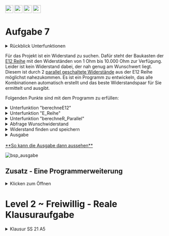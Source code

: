 <a href="https://github.com/hshf1/VorlesungC/discussions"><img src="https://img.shields.io/badge/Allgemein-Q%26A-informational?logo=github" height="25"/></a>
<a href="https://github.com/hshf1/VorlesungC/discussions/categories/02_übungsaufgaben"><img src="https://img.shields.io/badge/Übungsaufgaben-Q%26A-informational?logo=c" height="25"/></a>
<a href="https://github.com/hshf1/VorlesungC/discussions/12"><img src="https://img.shields.io/badge/Aufgabe_bewerten-red?logo=c" height="25"/></a>
<a href="https://moodle.hs-hannover.de/course/view.php?id=20976"><img src="https://img.shields.io/badge/Quizfragen-orange?logo=c" height="25"/></a>

# Aufgabe 7

<details>
<summary>Rückblick Unterfunktionen</summary>
  
Unterfunktionen sind immer dann sehr hilfreich, wenn sie eine Aufgabe erfüllen, welche mehrfach benötigt wird. (z.B. in Schleifen) Was ist für die Unterfunktion notwendigß Welchen Rückgabe-Typ soll die Funktion haben, welche und wie viele Parameter muss der Unterfunktion übergeben werden? Es kann nur ein Wert zurückgegeben werden!
  
  ```C
  int berechneSumme(int Zahl1, int Zahl2){ 
    /* Die Unterfunktion ist vom Typen Int und bekommt zwei Integerwerte übergeben.
    Diese heißen für die Unterfunktion Zahl1 und Zahl2
    Im Hauptprogramm können die Werte andere Namen haben(s.u.)! */
    int Summe;                // Nur für die Unterfunktion wird eine weitere Variable mit dem Namen Summe angelegt
    Summe = Zahl1 + Zahl2;    // In Summe wird das Ergebnis aus Zahl1 plus Zahl2 gespeichert
    return Summe;             // Die Zahl aus Summe ist der Rückgabewert
  }
  
  int main (){
  
  int ZahlA = 5;
  int ZahlB = 12;
  int ZahlC;
  
  ZahlC = berechneSumme(ZahlA, ZahlB);
  /*ZahlC wird der Rückgabewert aus der Unterfunktion berechneSumme() zugewiesen.
    ZahlA aus dem Hauptprogramm heißt für die Unterfunktion Zahl1 und ZahlB ist Zahl2.
    Wichtig ist, dass die Datentypen übereinstimmen, sonst kommt es zu Fehlern.*/
  
  }
  ```

</details>

Für das Projekt ist ein Widerstand zu suchen. Dafür steht der Baukasten der [E12 Reihe](https://de.wikipedia.org/wiki/E-Reihe) mit den Widerständen von 1 Ohm bis 10.000 Ohm zur Verfügung. Leider ist kein Widerstand dabei, der nah genug am Wunschwert liegt. Diesem ist durch 2 [parallel geschaltete Widerstände](https://studyflix.de/elektrotechnik/parallelschaltung-widerstand-4533) aus der E12 Reihe möglichst nahezukommen. Es ist ein Programm zu entwickeln, das alle Kombinationen automatisch erstellt und das beste Widerstandspaar für Sie ermittelt und ausgibt.<br />

Folgenden Punkte sind mit dem Programm zu erfüllen:  

<details>
  <summary>Unterfunktion "berechneE12"</summary>
<br />
Die Unterfunktion "berechneE12" soll zu der Widerstandsnummer den passenden Widerstandswert zurück geben.
 
         Beispiel: 
         float Wid = berechneE12(3); // Wid sollte nun den Wert 1.77828 enthalten

<details>
  <summary>Info - E12 Reihe</summary>
 
 Die E12-Reihe ist eine Widerstandsreihe, welche eine logarithmische Verteilung aufweist.
 Sie hat pro Dekade 12 Widerstandswerte, die sich von Dekade zu Dekade lediglich um den Faktor 10 unterscheiden. Die angegebene Formel im Link reicht aus um alle Widerstände in richtiger Reihenfolge bis 10000 Ohm zu berechnen. (Sie müssen sich mit Dekaden nicht weiter beschäftigen)
 Wie sich die E12-Reihe berechnen lässt, kann unter dem Wikipedia-Link nachgelesen werden.
 
 Wiki:
 https://de.wikipedia.org/wiki/E-Reihe
 
 Beachten Sie das die realen E12-Werte leicht vom Formelergebnis abweichen. ***Nutzen Sie Ihr Formelergebnis als gute Näherung!***
</details>

<details>
<summary>Tipp - E12 Reihe</summary>

Es kann die Funktion pow() mit 10 hoch i/12 verwendet werden. pow() befindet sich in der math.h Bibliothek.
>float Wid = pow(10, i/12) // i ist eine Variable in diesem Fall
>

 </details>
  <br />
  </details>

<details>
  <summary>Unterfunktion "E_Reihe"</summary>
<br />
Mit der Unterfunktion "E_Reihe" ist die E12 Reihe bis 10.000 Ohm auszurechen und tabellarisch auszugeben. 

         Beispiel: 
         Nr: 1 Widerstand:      1.0
         Nr: 2 Widerstand:      1.2
         Nr: 3 Widerstand:      1.5
         usw. 
         Es ist mit einer Nachkommastelle und einer Feldweite von 8 Zeichen auszugeben. (%8.1f)
         Dabei ist die Berechnung mittels der Unterfunktion "berechneE12" durchzuführen.
         Wieviele Widerstände gibt es kleiner/gleich 10.000 Ohm?
      
<br />
</details>

<details>
  <summary>Unterfunktion "berechneR_Parallel"</summary>
<br />
In der Unterfunktion "berechneR_Parallel" sind die Parallelwiderstände zu berechnen und das Ergebnis zurückzugeben.

        Beispiel:
        float Wid = berechneR_Parallel(500,1000);  // Wid sollte nun den Wert 333.33333 enthalten
          
  <details>
  <summary>Tipp - Berechnung einer Parallelschaltung</summary>
  
  Die Parallelschaltung kann durch 
  
  >(R1*R2)/(R1+R2)
  >
 
   realisiert werden.
  
  </details>
<br />
</details>

<details>
  <summary>Abfrage Wunschwiderstand</summary>
<br />
In der Hauptfunktion oder in einer Unterfunktion ist der Wunschwiderstand vom Nutzer abzufragen und einzulesen.
<br />
</details>

<details>
  <summary>Widerstand finden und speichern</summary>
<br />
In der Hauptfunktion oder in einer Unterfunktion ist eine Suche nach der besten Kombination von Widerständen zu erstellen, um dem Wunschwiderstand nahe zu kommen. Dazu ist jede Kombination von 2 Widerständen aus der E12 Reihe bis 10.000 Ohm zu prüfen und zu errechnen, wie nahe diese am Wunschwiderstand liegt. 
 
        Beispiel Algorithmus: 
        Nutzer gibt 3 Ohm ein.
        1) Parallelwiderstand Widerstand 0 (1 Ohm) und Widerstand 0 (1 Ohm).   Ergebnis: 0.5 Ohm.  Abstand zum Ziel: 2.5 Ohm.  Beste Näherung bisher: Speichern! 
        2) Parallelwiderstand Widerstand 0 (1 Ohm) und Widerstand 1 (1.2 Ohm). Ergebnis: 0.55 Ohm. Abstand zum Ziel: 2.45 Ohm. Beste Näherung bisher: Speichern!
        3) Parallelwiderstand Widerstand 0 (1 Ohm) und Widerstand 2 (1.5 Ohm). Ergebnis: 0.6 Ohm. Abstand zum Ziel: 2.4 Ohm.   Beste Näherung bisher: Speichern!
        ....
        ?) Parallelwiderstand Widerstand 1 (1.2 Ohm) und Widerstand 1 (1.2 Ohm). Ergebnis: 0.6 Ohm.  Abstand zum Ziel: 2.4 Ohm. 
        ?) Parallelwiderstand Widerstand 1 (1.2 Ohm) und Widerstand 2 (1.5 Ohm). Ergebnis: 0.66 Ohm. Abstand zum Ziel: 2.34 Ohm. 
        usw.
  
**Hinweis:** Sie brauchen eine doppelte For-Schleife um jede Kombination zu erstellen. Speichern Sie die Kombination mit der kleinsten Differenz zum Wunschwiderstand in einer Variablen ab! 

<details>
  <summary>Tipp - Widerstandskombinationen berechen</summary>

Um alle Widerstandskombinationen zu berechnen, kann eine doppelte for-Schleife verwendet werden.
  
  Beispiel:
  
    int i=0;              //Schleifenvariable
    int k=0;
    int Ergebnis=0;
    float Wid1, Wid2;     //Widerstaende
   
    // Doppelte for-Schleife mit den Schleifenvariablen i und k
    for(i=0; i<4; i++){
   
       for(k=0; k<4; k++){
     
        Wid1 = berechneE12(i); 
        Wid2 = berechneE12(k); 
        printf("Lieber Studierender: Ist die Kombination aus %f und %f die beste?", Wid1, Wid2); 
       
      }
     }

Die erste For-Schleife ist die "äußere" Schleife mit Schleifenvariable i. In dieser ist eine zweite Schleife mit der Schleifenvariable k enthalten.
Die äußere Schleife startet. Variable i wird auf 0 gesetzt. Zunächst wird die innere "k"-Schleife 4 Mal durchlaufen. Dann erhöht die äußere i-Schleife i um 1 und dann wird wieder wird die innere k-Schleife 4 Mal durchlaufen. 
Dies wird wiederholt bis soviel Variable i als auch Variable k den Wert 4 erreicht haben. 

</details>

<details>
 <summary>Tipp - Widerstand speichern</summary>
  
   Prüfen Sie in jedem Schleifendurchlauf, ob die Kombination der zwei aktuellen Widerstände die bisher beste ist. Bilden Sie dazu die Differenz zwischen aktuellen Parallelwiderstand und Wunschwiderstand. Prüfen Sie mit einer IF-Abdfrage, ob diese Differenz kleiner ist als alle sonstigen bisher gefundenen. Wenn dem so ist, dann speichern Sie sowohl diesen Differenzwert und auch die beiden aktuellen Widerstände in eigenen Variablen ab. 
   Ist der passendste Widerstand gefunden, kann der Zähler gespeichert und als Rückgabewert übergeben werden.
  
   Überprüfen Sie auch, ob die Differenz negativ ist. (20 Ohm kleiner als der gesuchte Widerstand ist besser als 50 Ohm größer!) Eine Multiplikation mit -1 kann Ihre Differenz wieder positiv machen. 

  </details>
<br />
</details>

<details>
  <summary>Ausgabe</summary>
<br />
Die beste gefundene Kombination von Widerständen ist auszugeben. Die Abweichung in Ohm und Prozent vom Wunschwert ist zu ermitteln und auszugeben.
<br />
</details>
<br />
<ins>**So kann die Ausgabe dann aussehen**</ins>
<br />

![bsp_ausgabe](https://user-images.githubusercontent.com/100713757/192147909-55720873-2d5c-4218-8780-91309b28fd27.gif)

  
## Zusatz - Eine Programmerweiterung

<details>
 <summary>Klicken zum Öffnen</summary>
  
**Zusatz Teil 1**
  
Das bisherige Programm hat einen Nachteil. Wenn der Nutzer einen Widerstand, wie z.B. 1000 Ohm als Wunschwert angibt, dann versucht das Programm diesen als Kombination von zwei Widerständen zu erzeugen. Das Ergebnis ist jedoch schlechter, als hätte es einfach nur den einen Widerstand (1000 Ohm) aus der E12 Reihe genommen. Das Programm ist so zu erweitern, dass auch geprüft wird, ob ein einzelner Widerstand der E12 Reihe ein noch besseres Ergebnis erzeugt, als die Kombination von zweien. 

### Weiterer Zusatzteil für noch mehr C-Expertise & Gehirntraining 
<details>
 <summary>Klicken zum Öffnen</summary>
  
 **Zusatz Teil2**
  
 Es dürfen nun 3 Widerstände für den gesuchten Widerstand genutzt und **beliebig** angeordnet werden.
 
 Das Programm ist nun so umzuschreiben, dass die gegebene E12 Reihe den gesuchten Widerstand aus allen möglichen Kombinationen (Parallel und Reihe) die beste Kombination berechnet. Die Widerstandswerte und die verwendete Kombination sind am Ende auf dem Bildschirm auszugeben.

 Das Programm ist mit einem Widerstand von 3542.58 Ohm zu testen, welcher wieder über die Tastatur eingegeben werden soll.
 Das Programm sollte z.B. folgendes raus finden: Bester Wert 3542.77 Ohm (Widerstand 1 || 2 + 3) 
  
 Welche Werte haben diese 3 Widerstände dann? 
   
 </details>
  </details>

# Level 2 ~ Freiwillig - Reale Klausuraufgabe
<details>
 <summary>Klausur SS 21 A5</summary>
  Klausur SS 21 (Aufgabe 5)   - Eine weitere Übungsaufgabe zur doppelte FOR-Schleife ist diese ganz reale Klausuraufgabe: 
  
  Sie haben in ihrer Firma ein Lager mit 7 Stangen unterschiedlicher Länge. Ein Kunde möchte 2 Stangen kaufen, welche in ihrer Gesamtlänge (also beide Längen addiert) möglichst auf eine von ihm angegebene Wunschlänge kommt. Ziel ist ein Programm, welches Ihnen die bestmögliche Kombination von Stangen ermittelt und ausgibt, wie nah sie damit an die angegebene Wunschlänge kommen. Befolgen Sie die Anweisungen in den Kommentaren im Programm. Überall wo "....." steht müssen Sie etwas programmieren. Sie können das ganze zur besseren übersicht auch  einfach in VSC kopieren.
  
  Teil a)
  ``` C 
  //Geben Sie nötige #include Anweisungen an
  .....
  
  /* Deklaration eines Lagers als ein globales Feld(Array) mit 7 Werten mit dem Namen "aLager".
  Dieses Lager enthält Stangen mit folgenden Längen in Metern: 1,1   2,2   3,3   4,4   5,5   6,6   7,7
  initialisieren Sie ihr Array entsprechend.  */
  .....
  
  int main(){
  // Deklarieren und Initialisieren Sie passende Variablen, wenn Sie diese brauchen.
  .....
  
  printf("Geben Sie die gesuchte Wunschlaenge von 2 Stangen ein:");
  //Lesen Sie diese (Fließkommazahl) über die Tastatur in eine Variable ein.
  .....
  
  /*Berechnen Sie mit einer For-Schleife die gesamte Länge des Stangenmaterials und geben Sie diese
  auf dem Bildschirm mit 2 Nachkommastellen aus.(Aufsummierung aller Elemente) */
  .....
  
  /*Nutzen Sie die vorliegende doppelte for-Schleife, um jede mögliche Kombination von zwei Stangen
  aus den Lagern einmal aufzuaddieren und diese mit der Wunschlänge zu vergleichen. Suchen Sie nach
  der besten Kombination und speichern Sie Position der am besten passenden Stangenelemente und die
  gefundene Länge dieser Lösung ab.  */
  
  
  int x, y;       //Schleifenvariablen für die Lagerplätzeint
  xBest = -1;     //Speichern Sie hier Ihre gefundenen besten Lagerplaetzeint
  yBest = -1;
  float fDiffBest = 1000.0; //Speichern Sie in dieser Variable den kleinsten
                            //gefundenen Abstand zwischen Wunschlänge und Länge der beiden Stangen
  
  //Deklarieren Sie weitere Variablen, wenn Sie diese brauchen
  
  for (x = 0; x < 7; x++){
                    for (y = 0; y < 7; y++){
  //Programmieren Sie einen Schutz, derverhindert, dass zwei gleiche Lagerplätze verglichen werden (x=y)
  .....
  
  //Bilden Sie die Summe der beiden Lagerplätze
  .....
  
  //Bilden Sie die Differenz von Wunschlänge und gefundener Länge
  .....
  
  //Berücksichtigen sie, dass die Differenz auch negativ werden kann
  .....
  
  //Speichern Sie die Kombination ab, wenn Siedie bisher beste ist
  .....
  
  }
 }
  //Tragen Sie die Variablen richtig in die printf-Funktionein
  printf("Stange aus Lager %d und Stange aus Lager %d kommen mit Gesamtlaenge %f am naehesten an den Wunschwert heran.\n",.....
  

  //Geben Sie den Abstand zur Wunschlänge auf dem Bildschirm aus
  .....
}
```
  
  
  
Teil b)
  Schreiben Sie eine Funktion ```zeigeLagerdaten```, welche als Übergabewert das Feld bekommt. Geben Sie die Lagerplätze 1-7 auf dem Bildschirm aus. Berechnen Sie auch die durchschnittliche Stangenlänge(Durchschnitt aller Längen im Lager)und geben Sie diese ebenfalls aus. Diesen Wert soll die Funktion auch zurückgeben. 
  
  
  
  Teil c)
  Schreiben Sie eine Funktion tauscheLagerPlatz. Diese erhält das Feld und zwei Lagerplätze als Übergabewert. Die Stangenlängen an diesen zwei Plätzen sind zu tauschen. (Im Array an den übergebenen Positionen die Werte tauschen
  
   </details>
